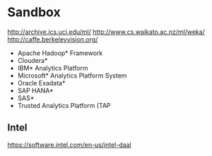 # Sandbox

http://archive.ics.uci.edu/ml/
http://www.cs.waikato.ac.nz/ml/weka/
http://caffe.berkeleyvision.org/

- Apache Hadoop* Framework 
- Cloudera* 
- IBM* Analytics Platform 
- Microsoft* Analytics Platform System 
- Oracle Exadata* 
- SAP HANA* 
- SAS* 
- Trusted Analytics Platform (TAP

## Intel 

https://software.intel.com/en-us/intel-daal

